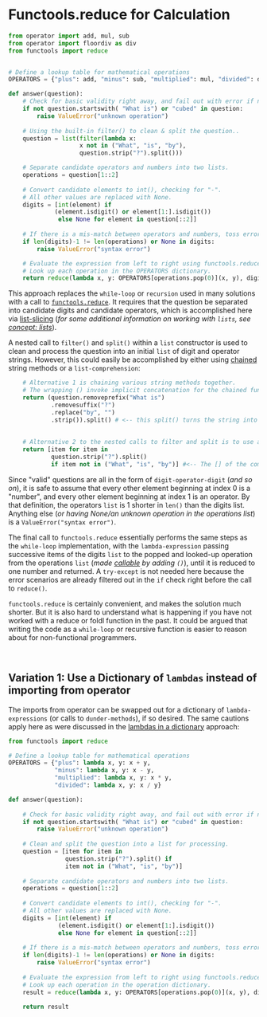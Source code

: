 # Functools.reduce for Calculation


```python
from operator import add, mul, sub
from operator import floordiv as div
from functools import reduce


# Define a lookup table for mathematical operations
OPERATORS = {"plus": add, "minus": sub, "multiplied": mul, "divided": div}

def answer(question):
    # Check for basic validity right away, and fail out with error if not valid.
    if not question.startswith( "What is") or "cubed" in question:
        raise ValueError("unknown operation")
        
    # Using the built-in filter() to clean & split the question..
    question = list(filter(lambda x: 
                    x not in ("What", "is", "by"), 
                    question.strip("?").split()))

    # Separate candidate operators and numbers into two lists.
    operations = question[1::2]
    
    # Convert candidate elements to int(), checking for "-".
    # All other values are replaced with None.
    digits = [int(element) if 
             (element.isdigit() or element[1:].isdigit()) 
              else None for element in question[::2]]
    
    # If there is a mis-match between operators and numbers, toss error.
    if len(digits)-1 != len(operations) or None in digits:
        raise ValueError("syntax error")

    # Evaluate the expression from left to right using functools.reduce().
    # Look up each operation in the OPERATORS dictionary.
    return reduce(lambda x, y: OPERATORS[operations.pop(0)](x, y), digits)
```

This approach replaces the `while-loop` or `recursion` used in many solutions with a call to [`functools.reduce`][functools-reduce].
It requires that the question be separated into candidate digits and candidate operators, which is accomplished here via [list-slicing][sequence-operations] (_for some additional information on working with `lists`, see [concept: lists](/tracks/python/concepts/lists)_).

A nested call to `filter()` and `split()` within a `list` constructor is used to clean and process the question into an initial `list` of digit and operator strings.
However, this could easily be accomplished by either using [chained][method-chaining] string methods or a `list-comprehension`:


```python
    # Alternative 1 is chaining various string methods together.
    # The wrapping () invoke implicit concatenation for the chained functions
    return (question.removeprefix("What is")
            .removesuffix("?")
            .replace("by", "")
            .strip()).split() # <-- this split() turns the string into a list.
            
    
    # Alternative 2 to the nested calls to filter and split is to use a list-comprehension:
    return [item for item in 
            question.strip("?").split() 
            if item not in ("What", "is", "by")] #<-- The [] of the comprehension invokes implicit concatenation.
```


Since "valid" questions are all in the form of `digit-operator-digit` (_and so on_), it is safe to assume that every other element beginning at index 0 is a "number", and every other element beginning at index 1 is an operator.
By that definition, the operators `list` is 1 shorter in `len()` than the digits list.
Anything else (_or having None/an unknown operation in the operations list_) is a `ValueError("syntax error")`.


The final call to `functools.reduce` essentially performs the same steps as the `while-loop` implementation, with the `lambda-expression` passing successive items of the digits `list` to the popped and looked-up operation from the operations `list` (_made [callable][callable] by adding `()`_), until it is reduced to one number and returned.
A `try-except` is not needed here because the error scenarios are already filtered out in the `if` check right before the call to `reduce()`.

`functools.reduce` is certainly convenient, and makes the solution much shorter.
But it is also hard to understand what is happening if you have not worked with a reduce or foldl function in the past.
It could be argued that writing the code as a `while-loop` or recursive function is easier to reason about for non-functional programmers.

<br>

## Variation 1:  Use a Dictionary of `lambdas` instead of importing from operator


The imports from operator can be swapped out for a dictionary of `lambda-expressions` (or calls to `dunder-methods`), if so desired.
The same cautions apply here as were discussed in the [lambdas in a dictionary][approach-lambdas-in-a-dictionary] approach:


```python
from functools import reduce

# Define a lookup table for mathematical operations
OPERATORS = {"plus": lambda x, y: x + y,
             "minus": lambda x, y: x - y,
             "multiplied": lambda x, y: x * y,
             "divided": lambda x, y: x / y}

def answer(question):
    
    # Check for basic validity right away, and fail out with error if not valid.
    if not question.startswith( "What is") or "cubed" in question:
        raise ValueError("unknown operation")
    
    # Clean and split the question into a list for processing.
    question = [item for item in 
                question.strip("?").split() if 
                item not in ("What", "is", "by")]
    
    # Separate candidate operators and numbers into two lists.
    operations = question[1::2]
    
    # Convert candidate elements to int(), checking for "-".
    # All other values are replaced with None.
    digits = [int(element) if 
              (element.isdigit() or element[1:].isdigit()) 
              else None for element in question[::2]]
    
    # If there is a mis-match between operators and numbers, toss error.
    if len(digits)-1 != len(operations) or None in digits:
        raise ValueError("syntax error")
    
    # Evaluate the expression from left to right using functools.reduce().
    # Look up each operation in the operation dictionary.
    result = reduce(lambda x, y: OPERATORS[operations.pop(0)](x, y), digits)
    
    return result
```

[approach-lambdas-in-a-dictionary]: https://exercism.org/tracks/python/exercises/wordy/approaches/lambdas-in-a-dictionary
[callable]: https://treyhunner.com/2019/04/is-it-a-class-or-a-function-its-a-callable/
[functools-reduce]: https://docs.python.org/3/library/functools.html#functools.reduce
[method-chaining]: https://www.tutorialspoint.com/Explain-Python-class-method-chaining
[sequence-operations]: https://docs.python.org/3/library/stdtypes.html#common-sequence-operations
